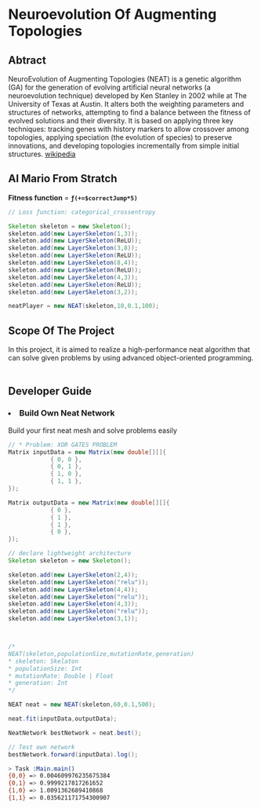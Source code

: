 # Neuroevolution Of Augmenting Topologies

## Abtract

NeuroEvolution of Augmenting Topologies (NEAT) is a genetic algorithm (GA) for the generation of evolving artificial neural networks (a neuroevolution technique) developed by Ken Stanley in 2002 while at The University of Texas at Austin. It alters both the weighting parameters and structures of networks, attempting to find a balance between the fitness of evolved solutions and their diversity. It is based on applying three key techniques: tracking genes with history markers to allow crossover among topologies, applying speciation (the evolution of species) to preserve innovations, and developing topologies incrementally from simple initial structures. <a href="https://en.wikipedia.org/wiki/Neuroevolution_of_augmenting_topologies">wikipedia</a>
</br>

## AI Mario From Stratch
<b>Fitness function</b> = <code><strong>ƒ(+=$correctJump*5)</strong></code>


```java
// Loss ƒunction: categorical_crossentropy

Skeleton skeleton = new Skeleton();
skeleton.add(new LayerSkeleton(1,3));
skeleton.add(new LayerSkeleton(ReLU));
skeleton.add(new LayerSkeleton(3,8));
skeleton.add(new LayerSkeleton(ReLU));
skeleton.add(new LayerSkeleton(8,4));
skeleton.add(new LayerSkeleton(ReLU));
skeleton.add(new LayerSkeleton(4,3));
skeleton.add(new LayerSkeleton(ReLU));
skeleton.add(new LayerSkeleton(3,2));

neatPlayer = new NEAT(skeleton,10,0.1,100);
```

## Scope Of The Project

In this project, it is aimed to realize a high-performance neat algorithm that can solve given problems by using advanced object-oriented programming.
</br>
</br>

## Developer Guide
### <ul>
### <li> Build Own Neat Network 
Build your first neat mesh and solve problems easily

```java
// * Problem: XOR GATES PROBLEM
Matrix inputData = new Matrix(new double[][]{
            { 0, 0 },
            { 0, 1 },
            { 1, 0 },
            { 1, 1 },
});

Matrix outputData = new Matrix(new double[][]{
            { 0 },
            { 1 },
            { 1 },
            { 0 },
});


```
```java
// declare lightweight architecture
Skeleton skeleton = new Skeleton();

skeleton.add(new LayerSkeleton(2,4));
skeleton.add(new LayerSkeleton("relu"));
skeleton.add(new LayerSkeleton(4,4));
skeleton.add(new LayerSkeleton("relu"));
skeleton.add(new LayerSkeleton(4,3));
skeleton.add(new LayerSkeleton("relu"));
skeleton.add(new LayerSkeleton(3,1));



/* 
NEAT(skeleton,populationSize,mutationRate,generation)
* skeleton: Skelaton
* populationSize: Int
* mutationRate: Double | Float
* generation: Int
*/

NEAT neat = new NEAT(skeleton,60,0.1,500);

neat.fit(inputData,outputData);

NeatNetwork bestNetwork = neat.best();

// Test own network
bestNetwork.forward(inputData).log();

```
```bash
> Task :Main.main()
{0,0} => 0.004609976235675384 
{0,1} => 0.9999217817261652 
{1,0} => 1.0091362689410868 
{1,1} => 0.035621171754300907

```


</li>

</ul>
